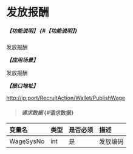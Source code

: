 # 发放报酬

##### _【功能说明】_ {#【功能说明】}

发放报酬

_**【应用场景】**_

发放报酬

_**【接口地址】**_

[http://ip:port/RecruitAction/Wallet/PublishWage](http://ip:port/RecruitAction/Wallet/PublisWage)

> #### _请求数据_ {#请求数据}

| 变量名 | 类型 | 是否必须 | 描述 |
| :--- | :--- | :--- | :--- |
| WageSysNo | int | 是 | 发放编码 |




